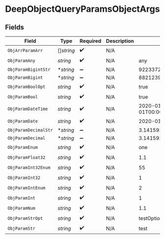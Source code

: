 # DeepObjectQueryParamsObjectArgs


## Fields

| Field                          | Type                           | Required                       | Description                    | Example                        |
| ------------------------------ | ------------------------------ | ------------------------------ | ------------------------------ | ------------------------------ |
| `ObjArrParamArr`               | []*string*                     | :heavy_check_mark:             | N/A                            |                                |
| `ObjParamAny`                  | *string*                       | :heavy_check_mark:             | N/A                            | any                            |
| `ObjParamBigintStr`            | **string*                      | :heavy_minus_sign:             | N/A                            | 9223372036854775808            |
| `ObjParamBigint`               | **string*                      | :heavy_minus_sign:             | N/A                            | 8821239038968084               |
| `ObjParamBoolOpt`              | *string*                       | :heavy_check_mark:             | N/A                            | true                           |
| `ObjParamBool`                 | *string*                       | :heavy_check_mark:             | N/A                            | true                           |
| `ObjParamDateTime`             | *string*                       | :heavy_check_mark:             | N/A                            | 2020-01-01T00:00:00.000000001Z |
| `ObjParamDate`                 | *string*                       | :heavy_check_mark:             | N/A                            | 2020-01-01                     |
| `ObjParamDecimalStr`           | **string*                      | :heavy_minus_sign:             | N/A                            | 3.14159265358979344719667586   |
| `ObjParamDecimal`              | **string*                      | :heavy_minus_sign:             | N/A                            | 3.141592653589793              |
| `ObjParamEnum`                 | *string*                       | :heavy_check_mark:             | N/A                            | one                            |
| `ObjParamFloat32`              | *string*                       | :heavy_check_mark:             | N/A                            | 1.1                            |
| `ObjParamInt32Enum`            | *string*                       | :heavy_check_mark:             | N/A                            | 55                             |
| `ObjParamInt32`                | *string*                       | :heavy_check_mark:             | N/A                            | 1                              |
| `ObjParamIntEnum`              | *string*                       | :heavy_check_mark:             | N/A                            | 2                              |
| `ObjParamInt`                  | *string*                       | :heavy_check_mark:             | N/A                            | 1                              |
| `ObjParamNum`                  | *string*                       | :heavy_check_mark:             | N/A                            | 1.1                            |
| `ObjParamStrOpt`               | *string*                       | :heavy_check_mark:             | N/A                            | testOptional                   |
| `ObjParamStr`                  | *string*                       | :heavy_check_mark:             | N/A                            | test                           |
